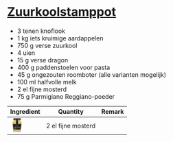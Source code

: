 # [Zuurkoolstamppot](https://www.ah.nl/allerhande/recept/R-R1186627/zuurkoolstamppot-met-paddenstoelen-en-dragon)

* 3 tenen knoflook
* 1 kg iets kruimige aardappelen
* 750 g verse zuurkool
* 4 uien
* 15 g verse dragon
* 400 g paddenstoelen voor pasta
* 45 g ongezouten roomboter (alle varianten mogelijk)
* 100 ml halfvolle melk
* 2 el fijne mosterd
* 75 g Parmigiano Reggiano-poeder

| Ingredient                                                       | Quantity           | Remark       |
| :--------------------------------------------------------------- | :----------------: | -----------: |
| <img height="32" src="images/mosterd-maille-dijon-original.png"> | 2 el fijne mosterd |              |

